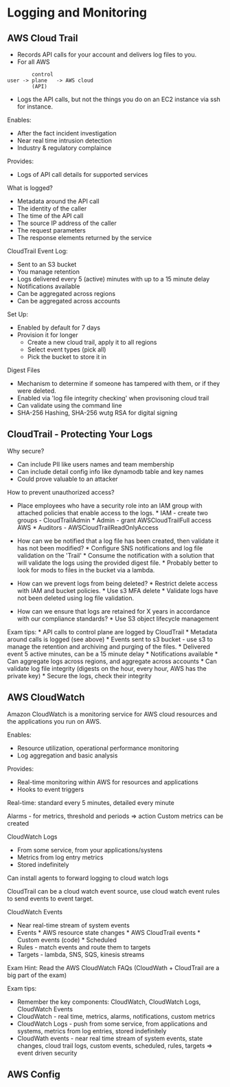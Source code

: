# Logging and Monitoring

## AWS Cloud Trail

* Records API calls for your account and delivers log files to you.
* For all AWS

```console
        control  
user -> plane   -> AWS cloud
        (API)
```

* Logs the API calls, but not the things you do on an EC2 instance via ssh for instance.

Enables:

* After the fact incident investigation
* Near real time intrusion detection
* Industry & regulatory complaince

Provides:

* Logs of API call details for supported services

What is logged?

* Metadata around the API call
* The identity of the caller
* The time of the API call
* The source IP address of the caller
* The request parameters
* The response elements returned by the service

CloudTrail Event Log:

* Sent to an S3 bucket
* You manage retention
* Logs delivered every 5 (active) minutes with up to a 15 minute delay
* Notifications available
* Can be aggregated across regions
* Can be aggregated across accounts

Set Up:

* Enabled by default for 7 days
* Provision it for longer
    * Create a new cloud trail, apply it to all regions
    * Select event types (pick all)
    * Pick the bucket to store it in

Digest Files

* Mechanism to determine if someone has tampered with them, or if they were deleted.
* Enabled via 'log file integrity checking' when provisoning cloud trail
* Can validate using the command line
* SHA-256 Hashing, SHA-256 wutg RSA for digital signing

## CloudTrail - Protecting Your Logs

Why secure?

* Can include PII like users names and team membership
* Can include detail config info like dynamodb table and key names
* Could prove valuable to an attacker

How to prevent unauthorized access?

* Place employees who have a security role into an IAM group with attached policies that enable access to the logs.
        * IAM - create two groups - CloudTrailAdmin 
        * Admin - grant AWSCloudTrailFull access AWS 
        * Auditors - AWSCloudTrailReadOnlyAccess

* How can we be notified that a log file has been created, then validate it has not been modified?
        * Configure SNS notifications and log file validation on the 'Trail'
        * Consume the notification with a solution that will validate the logs using the provided digest file.
        * Probably better to look for mods to files in the bucket via a lambda.

* How can we prevent logs from being deleted?
        * Restrict delete access with IAM and bucket policies.
        * Use s3 MFA delete
        * Validate logs have not been deleted using log file validation.

* How can we ensure that logs are retained for X years in accordance with our compliance standards?
        * Use S3 object lifecycle management

Exam tips:
        * API calls to control plane are logged by CloudTrail
        * Metadata around calls is logged (see above)
        * Events sent to s3 bucket - use s3 to manage the retention and archiving and purging of the files.
        * Delivered event 5 active minutes, can be a 15 minute delay
        * Notifications available
        * Can aggregate logs across regions, and aggregate across accounts
        * Can validate log file integrity (digests on the hour, every hour, AWS has the private key)
        * Secure the logs, check their integrity

## AWS CloudWatch

Amazon CloudWatch is a monitoring service for AWS cloud resources and the applications you run on AWS.

Enables:

* Resource utilization, operational performance monitoring
* Log aggregation and basic analysis

Provides:

* Real-time monitoring within AWS for resources and applications
* Hooks to event triggers

Real-time: standard every 5 minutes, detailed every minute

Alarms - for metrics, threshold and periods => action
Custom metrics can be created

CloudWatch Logs

* From some service, from your applications/systens
* Metrics from log entry metrics
* Stored indefinitely

Can install agents to forward logging to cloud watch logs

CloudTrail can be a cloud watch event source, use cloud watch event rules to send events to event target.


CloudWatch Events

* Near real-time stream of system events
* Events
        * AWS resource state changes
        * AWS CloudTrail events
        * Custom events (code)
        * Scheduled
* Rules - match events and route them to targets
* Targets - lambda, SNS, SQS, kinesis streams

Exam Hint: Read the AWS CloudWatch FAQs (CloudWath + CloudTrail are a big part of the exam)

Exam tips:

* Remember the key components: CloudWatch, CloudWatch Logs, CloudWatch Events
* CloudWatch - real time, metrics, alarms, notifications, custom metrics
* CloudWatch Logs - push from some service, from applications and systems, metrics from log entries, stored indefinitely
* CloudWath events - near real time stream of system events, state changes, cloud trail logs, custom events, scheduled, rules, targets => event driven security

## AWS Config